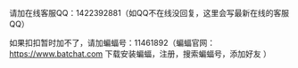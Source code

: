 请加在线客服QQ：1422392881（如QQ不在线没回复，这里会写最新在线的客服QQ）

如果扣扣暂时加不了，请加蝙蝠号：11461892（蝙蝠官网：https://www.batchat.com  下载安装蝙蝠，注册，搜索蝙蝠号，添加好友 ）
